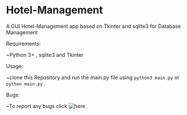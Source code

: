 # Hotel-Management

A GUI Hotel-Management app based on Tkinter and sqlite3 for Database Management



Requirements:

~Python 3+ , sqlite3 and Tkinter  


Usage:


~clone this Repository and run the main.py file using `python3 main.py` or `python main.py` .



Bugs:


~To report any bugs click ![here](https://github.com/dharunvs/Hotel-Management/issues).

